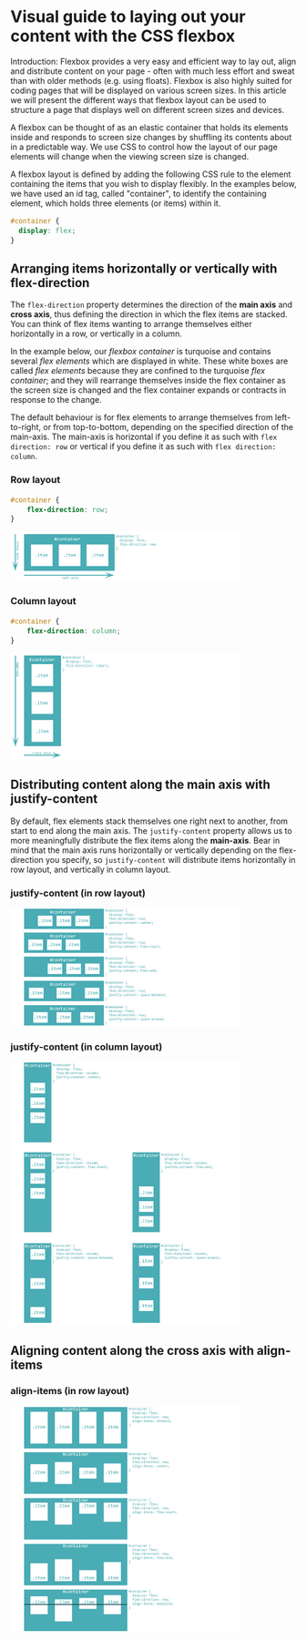 # Visual guide to laying out your content with the CSS flexbox

Introduction: Flexbox provides a very easy and efficient way to lay out, align and distribute content on your page - often with much less effort and sweat than with older methods (e.g. using floats). Flexbox is also highly suited for coding pages that will be displayed on various screen sizes.
In this article we will present the different ways that flexbox layout can be used to structure a page that displays well on different screen sizes and devices.

A flexbox can be thought of as an elastic container that holds its elements inside and responds to screen size changes by shuffling its contents about in a predictable way. We use CSS to control how the layout of our page elements will change when the viewing screen size is changed.

A flexbox layout is defined by adding the following CSS rule to the element containing the items that you wish to display flexibly. In the examples below, we have used an id tag, called "container", to identify the containing element, which holds three elements (or items) within it.

```css
#container {
  display: flex;
}
```

## Arranging items horizontally or vertically with flex-direction
The `flex-direction` property determines the direction of the **main axis** and **cross axis**, thus defining the direction in which the flex items are stacked. You can think of flex items wanting to arrange themselves either horizontally in a row, or vertically in a column.

In the example below, our *flexbox container* is turquoise and contains several *flex elements* which are displayed in white. These white boxes are called *flex elements* because they are confined to the turquoise *flex container*; and they will rearrange themselves inside the flex container as the screen size is changed and the flex container expands or contracts in response to the change.

The default behaviour is for flex elements to arrange themselves from left-to-right, or from top-to-bottom, depending on the specified direction of the main-axis. The main-axis is horizontal if you define it as such with `flex direction: row` or vertical if you define it as such with `flex direction: column`.

### Row layout
```css
#container {
    flex-direction: row;
}
```
<img src="../images/flexbox-flex-direction-row.jpg" width="80%">

### Column layout
```css
#container {
    flex-direction: column;
}
```
<img src="../images/flexbox-flex-direction-column.jpg" width="80%">

## Distributing content along the main axis with justify-content
By default, flex elements stack themselves one right next to another, from start to end along the main axis. The `justify-content` property allows us to more meaningfully distribute the flex items along the **main-axis**. Bear in mind that the main axis runs horizontally or vertically depending on the flex-direction you specify, so `justify-content` will distribute items horizontally in row layout, and vertically in column layout.

### justify-content (in row layout)
<img src="../images/flexbox-flex-direction-row-justify-content.jpg" width="80%">

### justify-content (in column layout)
<img src="../images/flexbox-flex-direction-column-justify-content.jpg" width="80%">

## Aligning content along the cross axis with align-items

### align-items (in row layout)
<img src="../images/flexbox-flex-direction-row-align-items.jpg" width="80%">
